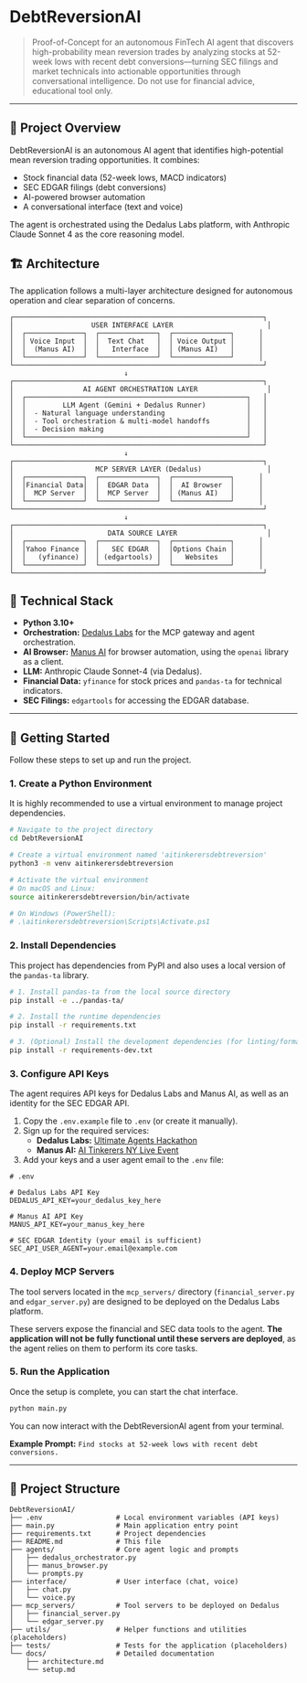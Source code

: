 # DebtReversionAI

> Proof-of-Concept for an autonomous FinTech AI agent that discovers high-probability mean reversion trades by analyzing stocks at 52-week lows with recent debt conversions—turning SEC filings and market technicals into actionable opportunities through conversational intelligence. Do not use for financial advice, educational tool only.

---

## 🎯 Project Overview

DebtReversionAI is an autonomous AI agent that identifies high-potential mean reversion trading opportunities. It combines:
- Stock financial data (52-week lows, MACD indicators)
- SEC EDGAR filings (debt conversions)
- AI-powered browser automation
- A conversational interface (text and voice)

The agent is orchestrated using the Dedalus Labs platform, with Anthropic Claude Sonnet 4 as the core reasoning model.

## 🏗️ Architecture

The application follows a multi-layer architecture designed for autonomous operation and clear separation of concerns.

```
┌─────────────────────────────────────────────────────────────┐
│                   USER INTERFACE LAYER                       │
│  ┌──────────────┐  ┌──────────────┐  ┌──────────────┐      │
│  │ Voice Input  │  │  Text Chat   │  │ Voice Output │      │
│  │  (Manus AI)  │  │   Interface  │  │ (Manus AI)   │      │
│  └──────────────┘  └──────────────┘  └──────────────┘      │
└─────────────────────────────────────────────────────────────┘
                            ↓
┌─────────────────────────────────────────────────────────────┐
│                 AI AGENT ORCHESTRATION LAYER                 │
│  ┌──────────────────────────────────────────────────────┐   │
│  │         LLM Agent (Gemini + Dedalus Runner)          │   │
│  │  - Natural language understanding                    │   │
│  │  - Tool orchestration & multi-model handoffs         │   │
│  │  - Decision making                                   │   │
│  └──────────────────────────────────────────────────────┘   │
└─────────────────────────────────────────────────────────────┘
                            ↓
┌─────────────────────────────────────────────────────────────┐
│                    MCP SERVER LAYER (Dedalus)                │
│  ┌──────────────┐  ┌──────────────┐  ┌──────────────┐      │
│  │Financial Data│  │  EDGAR Data  │  │  AI Browser  │      │
│  │  MCP Server  │  │  MCP Server  │  │ (Manus AI)   │      │
│  └──────────────┘  └──────────────┘  └──────────────┘      │
└─────────────────────────────────────────────────────────────┘
                            ↓
┌─────────────────────────────────────────────────────────────┐
│                       DATA SOURCE LAYER                      │
│  ┌──────────────┐  ┌──────────────┐  ┌──────────────┐      │
│  │Yahoo Finance │  │   SEC EDGAR  │  │Options Chain │      │
│  │   (yfinance) │  │ (edgartools) │  │   Websites   │      │
│  └──────────────┘  └──────────────┘  └──────────────┘      │
└─────────────────────────────────────────────────────────────┘
```

## 🔧 Technical Stack

- **Python 3.10+**
- **Orchestration:** [Dedalus Labs](https://www.dedaluslabs.ai/) for the MCP gateway and agent orchestration.
- **AI Browser:** [Manus AI](https://manus.im/) for browser automation, using the `openai` library as a client.
- **LLM:** Anthropic Claude Sonnet-4 (via Dedalus).
- **Financial Data:** `yfinance` for stock prices and `pandas-ta` for technical indicators.
- **SEC Filings:** `edgartools` for accessing the EDGAR database.

---

## 🚀 Getting Started

Follow these steps to set up and run the project.

### 1. Create a Python Environment

It is highly recommended to use a virtual environment to manage project dependencies.

```bash
# Navigate to the project directory
cd DebtReversionAI

# Create a virtual environment named 'aitinkerersdebtreversion'
python3 -m venv aitinkerersdebtreversion

# Activate the virtual environment
# On macOS and Linux:
source aitinkerersdebtreversion/bin/activate

# On Windows (PowerShell):
# .\aitinkerersdebtreversion\Scripts\Activate.ps1
```

### 2. Install Dependencies

This project has dependencies from PyPI and also uses a local version of the `pandas-ta` library.

```bash
# 1. Install pandas-ta from the local source directory
pip install -e ../pandas-ta/

# 2. Install the runtime dependencies
pip install -r requirements.txt

# 3. (Optional) Install the development dependencies (for linting/formatting)
pip install -r requirements-dev.txt
```

### 3. Configure API Keys

The agent requires API keys for Dedalus Labs and Manus AI, as well as an identity for the SEC EDGAR API.

1.  Copy the `.env.example` file to `.env` (or create it manually).
2.  Sign up for the required services:
    *   **Dedalus Labs:** [Ultimate Agents Hackathon](https://www.dedaluslabs.ai/ultimate-agents-hackathon)
    *   **Manus AI:** [AI Tinkerers NY Live Event](https://manus.im/live-events/AITinkerersNY)
3.  Add your keys and a user agent email to the `.env` file:

```env
# .env

# Dedalus Labs API Key
DEDALUS_API_KEY=your_dedalus_key_here

# Manus AI API Key
MANUS_API_KEY=your_manus_key_here

# SEC EDGAR Identity (your email is sufficient)
SEC_API_USER_AGENT=your.email@example.com
```

### 4. Deploy MCP Servers

The tool servers located in the `mcp_servers/` directory (`financial_server.py` and `edgar_server.py`) are designed to be deployed on the Dedalus Labs platform.

These servers expose the financial and SEC data tools to the agent. **The application will not be fully functional until these servers are deployed**, as the agent relies on them to perform its core tasks.

### 5. Run the Application

Once the setup is complete, you can start the chat interface.

```bash
python main.py
```

You can now interact with the DebtReversionAI agent from your terminal.

**Example Prompt:**
`Find stocks at 52-week lows with recent debt conversions.`

---

## 📁 Project Structure

```
DebtReversionAI/
├── .env                  # Local environment variables (API keys)
├── main.py               # Main application entry point
├── requirements.txt      # Project dependencies
├── README.md             # This file
├── agents/               # Core agent logic and prompts
│   ├── dedalus_orchestrator.py
│   ├── manus_browser.py
│   └── prompts.py
├── interface/            # User interface (chat, voice)
│   ├── chat.py
│   └── voice.py
├── mcp_servers/          # Tool servers to be deployed on Dedalus
│   ├── financial_server.py
│   └── edgar_server.py
├── utils/                # Helper functions and utilities (placeholders)
├── tests/                # Tests for the application (placeholders)
└── docs/                 # Detailed documentation
    ├── architecture.md
    └── setup.md
```
